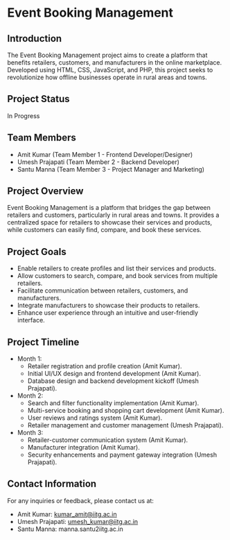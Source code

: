 # Event Booking Management

## Introduction
The Event Booking Management project aims to create a platform that benefits retailers, customers, and manufacturers in the online marketplace. Developed using HTML, CSS, JavaScript, and PHP, this project seeks to revolutionize how offline businesses operate in rural areas and towns.

## Project Status
In Progress

## Team Members
- Amit Kumar (Team Member 1 - Frontend Developer/Designer)
- Umesh Prajapati (Team Member 2 - Backend Developer)
- Santu Manna (Team Member 3 - Project Manager and Marketing)

## Project Overview
Event Booking Management is a platform that bridges the gap between retailers and customers, particularly in rural areas and towns. It provides a centralized space for retailers to showcase their services and products, while customers can easily find, compare, and book these services.

## Project Goals
- Enable retailers to create profiles and list their services and products.
- Allow customers to search, compare, and book services from multiple retailers.
- Facilitate communication between retailers, customers, and manufacturers.
- Integrate manufacturers to showcase their products to retailers.
- Enhance user experience through an intuitive and user-friendly interface.

## Project Timeline
- Month 1:
  - Retailer registration and profile creation (Amit Kumar).
  - Initial UI/UX design and frontend development (Amit Kumar).
  - Database design and backend development kickoff (Umesh Prajapati).
- Month 2: 
  - Search and filter functionality implementation (Amit Kumar).
  - Multi-service booking and shopping cart development (Amit Kumar).
  - User reviews and ratings system (Amit Kumar).
  - Retailer management and customer management (Umesh Prajapati).
- Month 3: 
  - Retailer-customer communication system (Amit Kumar).
  - Manufacturer integration (Amit Kumar).
  - Security enhancements and payment gateway integration (Umesh Prajapati).

## Contact Information
For any inquiries or feedback, please contact us at:
- Amit Kumar: kumar_amit@iitg.ac.in
- Umesh Prajapati: umesh_kumar@iitg.ac.in
- Santu Manna: manna.santu2iitg.ac.in

